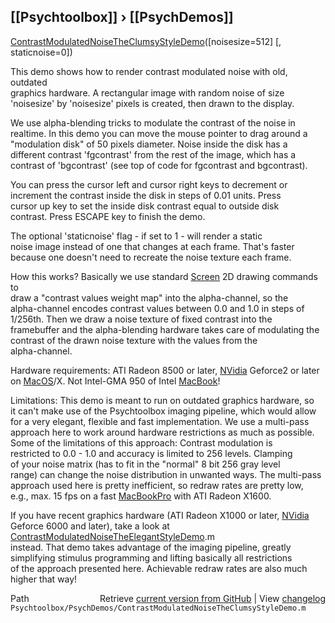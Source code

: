 ## [[Psychtoolbox]] &#8250; [[PsychDemos]]

[ContrastModulatedNoiseTheClumsyStyleDemo](ContrastModulatedNoiseTheClumsyStyleDemo)([noisesize=512] [, staticnoise=0])  
  
This demo shows how to render contrast modulated noise with old, outdated  
graphics hardware. A rectangular image with random noise of size  
'noisesize' by 'noisesize' pixels is created, then drawn to the display.  
  
We use alpha-blending tricks to modulate the contrast of the noise in  
realtime. In this demo you can move the mouse pointer to drag around a  
"modulation disk" of 50 pixels diameter. Noise inside the disk has a  
different contrast 'fgcontrast' from the rest of the image, which has a  
contrast of 'bgcontrast' (see top of code for fgcontrast and bgcontrast).  
  
You can press the cursor left and cursor right keys to decrement or  
increment the contrast inside the disk in steps of 0.01 units. Press  
cursor up key to set the inside disk contrast equal to outside disk  
contrast. Press ESCAPE key to finish the demo.  
  
The optional 'staticnoise' flag - if set to 1 - will render a static  
noise image instead of one that changes at each frame. That's faster  
because one doesn't need to recreate the noise texture each frame.  
  
How this works? Basically we use standard [Screen](Screen) 2D drawing commands to  
draw a "contrast values weight map" into the alpha-channel, so the  
alpha-channel encodes contrast values between 0.0 and 1.0 in steps of  
1/256th. Then we draw a noise texture of fixed contrast into the  
framebuffer and the alpha-blending hardware takes care of modulating the  
contrast of the drawn noise texture with the values from the  
alpha-channel.  
  
Hardware requirements: ATI Radeon 8500 or later, [NVidia](NVidia) Geforce2 or later  
on [MacOS](MacOS)/X. Not Intel-GMA 950 of Intel [MacBook](MacBook)!  
  
Limitations: This demo is meant to run on outdated graphics hardware, so  
it can't make use of the Psychtoolbox imaging pipeline, which would allow  
for a very elegant, flexible and fast implementation. We use a multi-pass  
approach here to work around hardware restrictions as much as possible.  
Some of the limitations of this approach: Contrast modulation is  
restricted to 0.0 - 1.0 and accuracy is limited to 256 levels. Clamping  
of your noise matrix (has to fit in the "normal" 8 bit 256 gray level  
range) can change the noise distribution in unwanted ways. The multi-pass  
approach used here is pretty inefficient, so redraw rates are pretty low,  
e.g., max. 15 fps on a fast [MacBookPro](MacBookPro) with ATI Radeon X1600.  
  
If you have recent graphics hardware (ATI Radeon X1000 or later, [NVidia](NVidia)  
Geforce 6000 and later), take a look at [ContrastModulatedNoiseTheElegantStyleDemo](ContrastModulatedNoiseTheElegantStyleDemo).m  
instead. That demo takes advantage of the imaging pipeline, greatly  
simplifying stimulus programming and lifting basically all restrictions  
of the approach presented here. Achievable redraw rates are also much  
higher that way!  




<div class="code_header" style="text-align:right;">
  <span style="float:left;">Path&nbsp;&nbsp;</span> <span class="counter">Retrieve <a href=
  "https://raw.github.com/Psychtoolbox-3/Psychtoolbox-3/beta/Psychtoolbox/PsychDemos/ContrastModulatedNoiseTheClumsyStyleDemo.m">current version from GitHub</a> | View <a href=
  "https://github.com/Psychtoolbox-3/Psychtoolbox-3/commits/beta/Psychtoolbox/PsychDemos/ContrastModulatedNoiseTheClumsyStyleDemo.m">changelog</a></span>
</div>
<div class="code">
  <code>Psychtoolbox/PsychDemos/ContrastModulatedNoiseTheClumsyStyleDemo.m</code>
</div>

